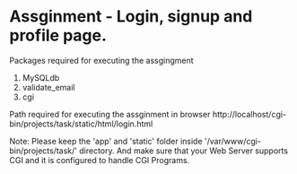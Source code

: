 Assginment - Login, signup and profile page.
=============================================================================================================================

Packages required for executing the assgingment

1. MySQLdb
2. validate_email
3. cgi

Path required for executing the assginment in browser
http://localhost/cgi-bin/projects/task/static/html/login.html

Note: Please keep the 'app' and 'static' folder inside '/var/www/cgi-bin/projects/task/' directory. And make sure that your Web Server supports CGI and it is configured to handle CGI Programs.
